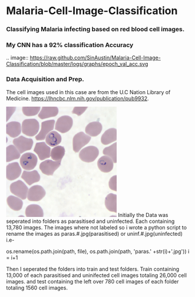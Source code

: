 # Malaria-Cell-Image-Classification
### Classifying Malaria infecting based on red blood cell images.
### My CNN has a 92% classification Accuracy
.. image:: https://raw.github.com/SinAustin/Malaria-Cell-Image-Classification/blob/master/logs/graphs/epoch_val_acc.svg
### Data Acquisition and Prep.

The cell images used in this case are from the U.C Nation Library of Medicine. https://lhncbc.nlm.nih.gov/publication/pub9932.


![](/logs/graphs/Pf_rings_thinA.jpg)
Initially the Data was seperated into folders as parasitised and uninfected. Each containing 13,780 images. The images where not labeled so i wrote a python script to rename the images as paras.#.jpg(parasitised) or uninf.#.jpg(uninfected) i.e-

os.rename(os.path.join(path, file), os.path.join(path, 'paras.' +str(i)+'.jpg'))
i = i+1

Then I seperated the folders into train and test folders. Train containing 13,000 of each parasitised and uninifected cell images totaling 26,000 cell images. and test containing the left over 780 cell images of each folder totaling 1560 cell images.
